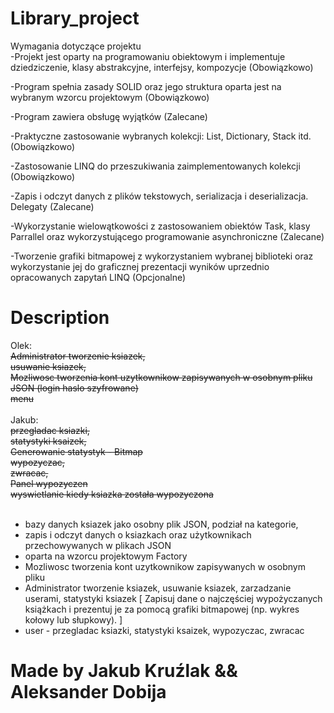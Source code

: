 # Library_project

Wymagania dotyczące projektu<br>
-Projekt jest oparty na programowaniu obiektowym i implementuje dziedziczenie, klasy abstrakcyjne, interfejsy, kompozycje (Obowiązkowo)
 
-Program spełnia zasady SOLID oraz jego struktura oparta jest na wybranym wzorcu projektowym (Obowiązkowo)
 
-Program zawiera obsługę wyjątków (Zalecane)
 
-Praktyczne zastosowanie wybranych kolekcji: List, Dictionary, Stack itd. (Obowiązkowo)
 
-Zastosowanie LINQ do przeszukiwania zaimplementowanych kolekcji (Obowiązkowo)
 
-Zapis i odczyt danych z plików tekstowych, serializacja i deserializacja. Delegaty (Zalecane)
 
-Wykorzystanie wielowątkowości z zastosowaniem obiektów Task, klasy Parrallel oraz wykorzystującego programowanie asynchroniczne  (Zalecane)
 
-Tworzenie grafiki bitmapowej z wykorzystaniem wybranej biblioteki oraz wykorzystanie jej do graficznej prezentacji wyników uprzednio opracowanych zapytań LINQ (Opcjonalne)
 

 # Description 
 Olek: <br>
 <del>Administrator tworzenie ksiazek, </del><br>
 <del>usuwanie ksiazek,</del> <br>
 <del>Mozliwosc tworzenia kont uzytkownikow zapisywanych w osobnym pliku JSON (login haslo szyfrowane)</del><br>
 <del>menu</del>
 <br>
<br>
 Jakub: <br>
 <del>przegladac ksiazki,</del> <br>
 <del>statystyki ksaizek,</del><br>
 <del>Generowanie statystyk - Bitmap</del><br>
 <del>wypozyczac,</del><br>
 <del>zwracac,</del><br>
 <del>Panel wypozyczen</del><br>
 <del>wyswietlanie kiedy ksiazka została wypozyczona</del><br>
<br>

- bazy danych ksiazek jako osobny plik JSON, podział na kategorie,
- zapis i odczyt danych o ksiazkach oraz użytkownikach przechowywanych w plikach JSON 
- oparta na wzorcu projektowym Factory
- Mozliwosc tworzenia kont uzytkownikow zapisywanych w osobnym pliku
- Administrator tworzenie ksiazek, usuwanie ksiazek, zarzadzanie userami, statystyki ksiazek [ Zapisuj dane o najczęściej wypożyczanych książkach i prezentuj je za pomocą grafiki bitmapowej (np. wykres kołowy lub słupkowy).  ] 
- user - przegladac ksiazki, statystyki ksaizek, wypozyczac, zwracac

# Made by Jakub Kruźlak && Aleksander Dobija

